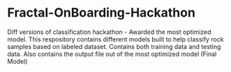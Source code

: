 # Fractal-OnBoarding-Hackathon
Diff versions of classification hackathon - Awarded the most optimized model.
This respository contains different models built to help classify rock samples based on labeled dataset. Contains both training data and testing data. Also contains the output file out of the most optimized model (Final Model)
